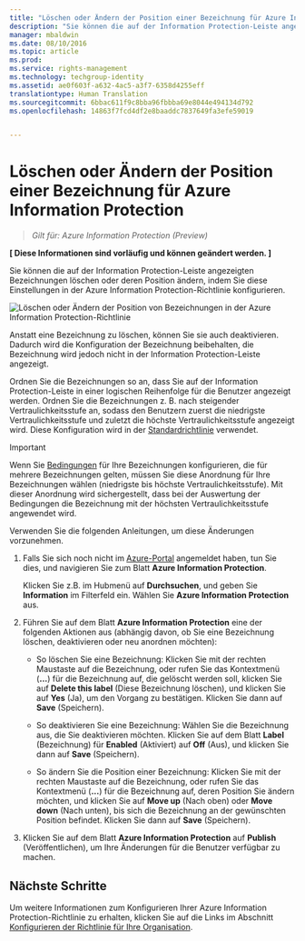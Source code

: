 ```yaml
---
title: "Löschen oder Ändern der Position einer Bezeichnung für Azure Information Protection | Azure Rights Management"
description: "Sie können die auf der Information Protection-Leiste angezeigten Bezeichnungen löschen oder deren Position ändern, indem Sie diese Einstellungen in der Azure Information Protection-Richtlinie konfigurieren."
manager: mbaldwin
ms.date: 08/10/2016
ms.topic: article
ms.prod: 
ms.service: rights-management
ms.technology: techgroup-identity
ms.assetid: ae0f603f-a632-4ac5-a3f7-6358d4255eff
translationtype: Human Translation
ms.sourcegitcommit: 6bbac611f9c8bba96fbbba69e8044e494134d792
ms.openlocfilehash: 14863f7fcd4df2e8baaddc7837649fa3efe59019


---
```


# Löschen oder Ändern der Position einer Bezeichnung für Azure Information Protection

>*Gilt für: Azure Information Protection (Preview)*

**[ Diese Informationen sind vorläufig und können geändert werden. ]**

Sie können die auf der Information Protection-Leiste angezeigten Bezeichnungen löschen oder deren Position ändern, indem Sie diese Einstellungen in der Azure Information Protection-Richtlinie konfigurieren.

![Löschen oder Ändern der Position von Bezeichnungen in der Azure Information Protection-Richtlinie](../media/info-protect-contextmenu.png)

Anstatt eine Bezeichnung zu löschen, können Sie sie auch deaktivieren. Dadurch wird die Konfiguration der Bezeichnung beibehalten, die Bezeichnung wird jedoch nicht in der Information Protection-Leiste angezeigt.

Ordnen Sie die Bezeichnungen so an, dass Sie auf der Information Protection-Leiste in einer logischen Reihenfolge für die Benutzer angezeigt werden. Ordnen Sie die Bezeichnungen z. B. nach steigender Vertraulichkeitsstufe an, sodass den Benutzern zuerst die niedrigste Vertraulichkeitsstufe und zuletzt die höchste Vertraulichkeitsstufe angezeigt wird. Diese Konfiguration wird in der [Standardrichtlinie](configure-policy-default.md) verwendet.

> [!IMPORTANT]
>Wenn Sie [Bedingungen](configure-policy-classification.md) für Ihre Bezeichnungen konfigurieren, die für mehrere Bezeichnungen gelten, müssen Sie diese Anordnung für Ihre Bezeichnungen wählen (niedrigste bis höchste Vertraulichkeitsstufe). Mit dieser Anordnung wird sichergestellt, dass bei der Auswertung der Bedingungen die Bezeichnung mit der höchsten Vertraulichkeitsstufe angewendet wird.


Verwenden Sie die folgenden Anleitungen, um diese Änderungen vorzunehmen.

1. Falls Sie sich noch nicht im [Azure-Portal](https://portal.azure.com) angemeldet haben, tun Sie dies, und navigieren Sie zum Blatt **Azure Information Protection**. 
    
    Klicken Sie z.B. im Hubmenü auf **Durchsuchen**, und geben Sie **Information** im Filterfeld ein. Wählen Sie **Azure Information Protection** aus.

2. Führen Sie auf dem Blatt **Azure Information Protection** eine der folgenden Aktionen aus (abhängig davon, ob Sie eine Bezeichnung löschen, deaktivieren oder neu anordnen möchten):

    - So löschen Sie eine Bezeichnung: Klicken Sie mit der rechten Maustaste auf die Bezeichnung, oder rufen Sie das Kontextmenü (**...**) für die Bezeichnung auf, die gelöscht werden soll, klicken Sie auf **Delete this label** (Diese Bezeichnung löschen), und klicken Sie auf **Yes** (Ja), um den Vorgang zu bestätigen. Klicken Sie dann auf **Save** (Speichern). 

    - So deaktivieren Sie eine Bezeichnung: Wählen Sie die Bezeichnung aus, die Sie deaktivieren möchten. Klicken Sie auf dem Blatt **Label** (Bezeichnung) für **Enabled** (Aktiviert) auf **Off** (Aus), und klicken Sie dann auf **Save** (Speichern).

    - So ändern Sie die Position einer Bezeichnung: Klicken Sie mit der rechten Maustaste auf die Bezeichnung, oder rufen Sie das Kontextmenü (**...**) für die Bezeichnung auf, deren Position Sie ändern möchten, und klicken Sie auf **Move up** (Nach oben) oder **Move down** (Nach unten), bis sich die Bezeichnung an der gewünschten Position befindet. Klicken Sie dann auf **Save** (Speichern). 

3. Klicken Sie auf dem Blatt **Azure Information Protection** auf **Publish** (Veröffentlichen), um Ihre Änderungen für die Benutzer verfügbar zu machen.

## Nächste Schritte

Um weitere Informationen zum Konfigurieren Ihrer Azure Information Protection-Richtlinie zu erhalten, klicken Sie auf die Links im Abschnitt [Konfigurieren der Richtlinie für Ihre Organisation](configure-policy.md#configuring-your-organization-s-policy).  





<!--HONumber=Sep16_HO1-->


